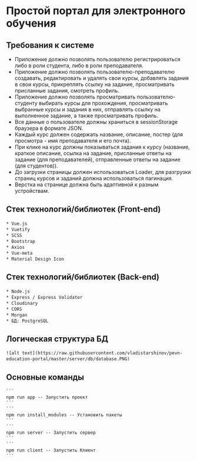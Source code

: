 # Простой портал для электронного обучения

## Требования к системе
  * Приложение должно позволять пользователю регистрироваться либо в роли студента, либо в роли преподавателя.
  * Приложение должно позволять пользователю-преподавателю создавать, редактировать и удалять свои курсы, добавлять задания в свои курсы, прикреплять ссылку на задание, просматривать присланные задания, смотреть профиль.
  * Приложение должно позволять просматривать пользователю-студенту выбирать курсы для прохождения, просматривать выбранные курсы и задания в них, отправлять ссылку на выполненное задание, а также просматривать профиль.
  * Все данные о пользователе должны храниться в sessionStorage браузера в формате JSON.
  * Каждый курс должен содержать название, описание, постер (для просмотра - имя преподавателя и его почта).
  * При клике на курс должны показываться задания к курсу (название, краткое описание, ссылка на задание, присланные ответы на задание (для преподавателей), отправленные ответы на задание (для студентов)).
  * До загрузки страницы должен использоваться Loader, для разгрузки страниц курсов и заданий должна использоваться пагинация.
  * Верстка на странице должна быть адаптивной к разным устройствам.

  ## Стек технологий/библиотек (Front-end)
    * Vue.js
    * Vuetify
    * SCSS
    * Bootstrap
    * Axios
    * Vue-meta
    * Material Design Icon

  ## Стек технологий/библиотек (Back-end)
    * Node.js
    * Express / Express Validator
    * Cloudinary
    * CORS
    * Morgan
    * БД: PostgreSQL

  ## Логическая структура БД
    ![alt text](https://raw.githubusercontent.com/vladistarshinov/pevn-education-portal/master/server/db/database.PNG)

  ## Основные команды
    ```
    npm run app -- Запустить проект
    ```
    ```
    npm run install_modules -- Установить пакеты 
    ```
    ```
    npm run server -- Запустить сервер 
    ```
    ```
    npm run client -- Запустить Клиент
    ```
